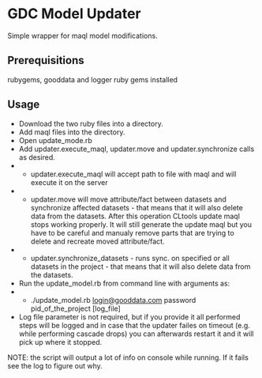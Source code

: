 # GDC Model Updater
Simple wrapper for maql model modifications.

## Prerequisitions
rubygems, gooddata and logger ruby gems installed

## Usage
* Download the two ruby files into a directory.   
* Add maql files into the directory.  
* Open update_mode.rb  
* Add updater.execute_maql, updater.move and updater.synchronize calls as desired.  
*	* updater.execute_maql will accept path to file with maql and will execute it on the server
*	* updater.move will move attribute/fact between datasets and synchronize affected datasets - that means that it will also delete data from the datasets. After this operation CLtools update maql stops working properly. It will still generate the update maql but you have to be careful and manualy remove parts that are trying to delete and recreate moved attribute/fact.
*	* updater.synchronize_datasets - runs sync. on specified or all datasets in the project - that means that it will also delete data from the datasets.
* Run the update_model.rb from command line with arguments as:  
*	* ./update_model.rb login@gooddata.com password pid_of_the_project [log_file]
* Log file parameter is not required, but if you provide it all performed steps will be logged and in case that the updater failes on timeout (e.g. while performing cascade drops) you can afterwards restart it and it will pick up where it stopped.  

NOTE: the script will output a lot of info on console while running. If it fails see the log to figure out why.   
